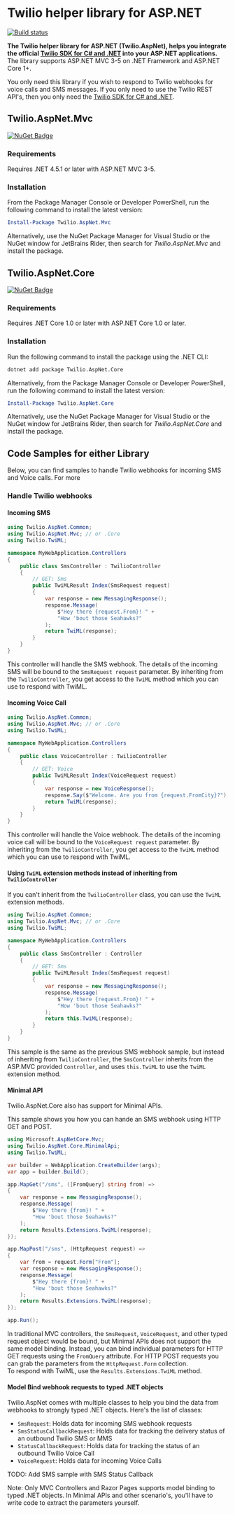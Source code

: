 # Twilio helper library for ASP.NET

[![Build status](https://ci.appveyor.com/api/projects/status/813hnjynh8ncamwj?svg=true)](https://ci.appveyor.com/project/TwilioAPI/twilio-aspnet) 

**The Twilio helper library for ASP.NET (Twilio.AspNet), helps you integrate the official [Twilio SDK for C# and .NET](https://github.com/twilio/twilio-csharp) into your ASP.NET applications.** The library supports ASP.NET MVC 3-5 on .NET Framework and ASP.NET Core 1+.

You only need this library if you wish to respond to Twilio webhooks for
voice calls and SMS messages. If you only need to use the Twilio REST API's,
then you only need the [Twilio SDK for C# and .NET](https://github.com/twilio/twilio-csharp).

## Twilio.AspNet.Mvc

[![NuGet Badge](https://buildstats.info/nuget/Twilio.AspNet.Mvc)](https://www.nuget.org/packages/Twilio.AspNet.Mvc/) 

### Requirements

Requires .NET 4.5.1 or later with ASP.NET MVC 3-5.

### Installation
From the Package Manager Console or Developer PowerShell, run the following command to install the latest version: 
```PowerShell
Install-Package Twilio.AspNet.Mvc
```
Alternatively, use the NuGet Package Manager for Visual Studio or the NuGet window for JetBrains Rider, then search for _Twilio.AspNet.Mvc_ and install the package.

## Twilio.AspNet.Core
[![NuGet Badge](https://buildstats.info/nuget/Twilio.AspNet.Core)](https://www.nuget.org/packages/Twilio.AspNet.Core/) 
### Requirements

Requires .NET Core 1.0 or later with ASP.NET Core 1.0 or later.

### Installation
Run the following command to install the package using the .NET CLI:
```bash
dotnet add package Twilio.AspNet.Core
```

Alternatively, from the Package Manager Console or Developer PowerShell, run the following command to install the latest version: 
```PowerShell
Install-Package Twilio.AspNet.Core
```
Alternatively, use the NuGet Package Manager for Visual Studio or the NuGet window for JetBrains Rider, then search for _Twilio.AspNet.Core_ and install the package.

## Code Samples for either Library

Below, you can find samples to handle Twilio webhooks for incoming SMS and Voice calls. 
For more 

### Handle Twilio webhooks

#### Incoming SMS
```csharp
using Twilio.AspNet.Common;
using Twilio.AspNet.Mvc; // or .Core
using Twilio.TwiML;

namespace MyWebApplication.Controllers
{
    public class SmsController : TwilioController
    {
        // GET: Sms
        public TwiMLResult Index(SmsRequest request)
        {
            var response = new MessagingResponse();
            response.Message(
                $"Hey there {request.From}! " +
                "How 'bout those Seahawks?"
            );
            return TwiML(response);
        }
    }
}
```
This controller will handle the SMS webhook. The details of the incoming SMS will be bound to the `SmsRequest request` parameter.
By inheriting from the `TwilioController`, you get access to the `TwiML` method which you can use to respond with TwiML.

#### Incoming Voice Call

```csharp
using Twilio.AspNet.Common;
using Twilio.AspNet.Mvc; // or .Core
using Twilio.TwiML;

namespace MyWebApplication.Controllers
{
    public class VoiceController : TwilioController
    {
        // GET: Voice
        public TwiMLResult Index(VoiceRequest request)
        {
            var response = new VoiceResponse();
            response.Say($"Welcome. Are you from {request.FromCity}?");
            return TwiML(response);
        }
    }
}
```
This controller will handle the Voice webhook. The details of the incoming voice call will be bound to the `VoiceRequest request` parameter.
By inheriting from the `TwilioController`, you get access to the `TwiML` method which you can use to respond with TwiML.

#### Using `TwiML` extension methods instead of inheriting from `TwilioController`

If you can't inherit from the `TwilioController` class, you can use the `TwiML` extension methods.
```csharp
using Twilio.AspNet.Common;
using Twilio.AspNet.Mvc; // or .Core
using Twilio.TwiML;

namespace MyWebApplication.Controllers
{
    public class SmsController : Controller
    {
        // GET: Sms
        public TwiMLResult Index(SmsRequest request)
        {
            var response = new MessagingResponse();
            response.Message(
                $"Hey there {request.From}! " +
                "How 'bout those Seahawks?"
            );
            return this.TwiML(response);
        }
    }
}
```
This sample is the same as the previous SMS webhook sample, but instead of inheriting from `TwilioController`, the `SmsController` inherits from the ASP.MVC provided `Controller`, and uses `this.TwiML` to use the `TwiML` extension method.

#### Minimal API
Twilio.AspNet.Core also has support for Minimal APIs.

This sample shows you how you can hande an SMS webhook using HTTP GET and POST.

```csharp
using Microsoft.AspNetCore.Mvc;
using Twilio.AspNet.Core.MinimalApi;
using Twilio.TwiML;

var builder = WebApplication.CreateBuilder(args);
var app = builder.Build();

app.MapGet("/sms", ([FromQuery] string from) =>
{
    var response = new MessagingResponse();
    response.Message(
        $"Hey there {from}! " +
        "How 'bout those Seahawks?"
    );
    return Results.Extensions.TwiML(response);
});

app.MapPost("/sms", (HttpRequest request) =>
{
    var from = request.Form["From"];
    var response = new MessagingResponse();
    response.Message(
        $"Hey there {from}! " +
        "How 'bout those Seahawks?"
    );
    return Results.Extensions.TwiML(response);
});

app.Run();
```
In traditional MVC controllers, the `SmsRequest`, `VoiceRequest`, and other typed request object would be bound, but Minimal APIs does not support the same model binding. Instead, you can bind individual parameters for HTTP GET requests using the `FromQuery` attribute. For HTTP POST requests you can grab the parameters from the `HttpRequest.Form` collection.   
To respond with TwiML, use the `Results.Extensions.TwiML` method.

#### Model Bind webhook requests to typed .NET objects
Twilio.AspNet comes with multiple classes to help you bind the data from webhooks to strongly typed .NET objects.
Here's the list of classes:
- `SmsRequest`: Holds data for incoming SMS webhook requests
- `SmsStatusCallbackRequest`: Holds data for tracking the delivery status of an outbound Twilio SMS or MMS
- `StatusCallbackRequest`: Holds data for tracking the status of an outbound Twilio Voice Call
- `VoiceRequest`: Holds data for incoming Voice Calls

TODO: Add SMS sample with SMS Status Callback

Note: Only MVC Controllers and Razor Pages supports model binding to typed .NET objects. In Minimal APIs and other scenario's, you'll have to write code to extract the parameters yourself.

